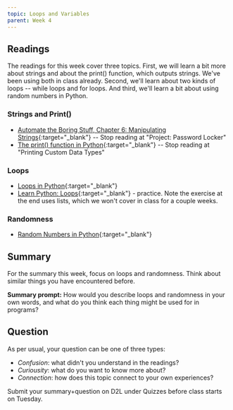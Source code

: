 ```yaml
---
topic: Loops and Variables
parent: Week 4
---
```


## Readings

The readings for this week cover three topics.  First, we will learn a bit more about strings and about the print() function, which outputs strings. We've been using both in class already. Second, we'll learn about two kinds of loops -- while loops and for loops. And third, we'll learn a bit about using random numbers in Python.

### Strings and Print()

* [Automate the Boring Stuff, Chapter 6: Manipulating Strings](https://automatetheboringstuff.com/chapter6/){:target="_blank"} -- Stop reading at "Project: Password Locker"
* [The print() function in Python](https://realpython.com/python-print/){:target="_blank"} -- Stop reading at "Printing Custom Data Types"

### Loops
* [Loops in Python](https://www.geeksforgeeks.org/loops-in-python/){:target="_blank"}
* [Learn Python: Loops](https://www.learnpython.org/en/Loops){:target="_blank"} - practice. Note the exercise at the end uses lists, which we won't cover in class for a couple weeks.

### Randomness

* [Random Numbers in Python](https://www.geeksforgeeks.org/random-numbers-in-python/#){:target="_blank"}

## Summary

For the summary this week, focus on loops and randomness. Think about similar things you have encountered before.

**Summary prompt:** How would you describe loops and randomness in your own words, and what do you think each thing might be used for in programs?

## Question

As per usual, your question can be one of three types:
* *Confusion*: what didn't you understand in the readings?
* *Curiousity*: what do you want to know more about?
* *Connection*: how does this topic connect to your own experiences?

Submit your summary+question on D2L under Quizzes before class starts on Tuesday.


